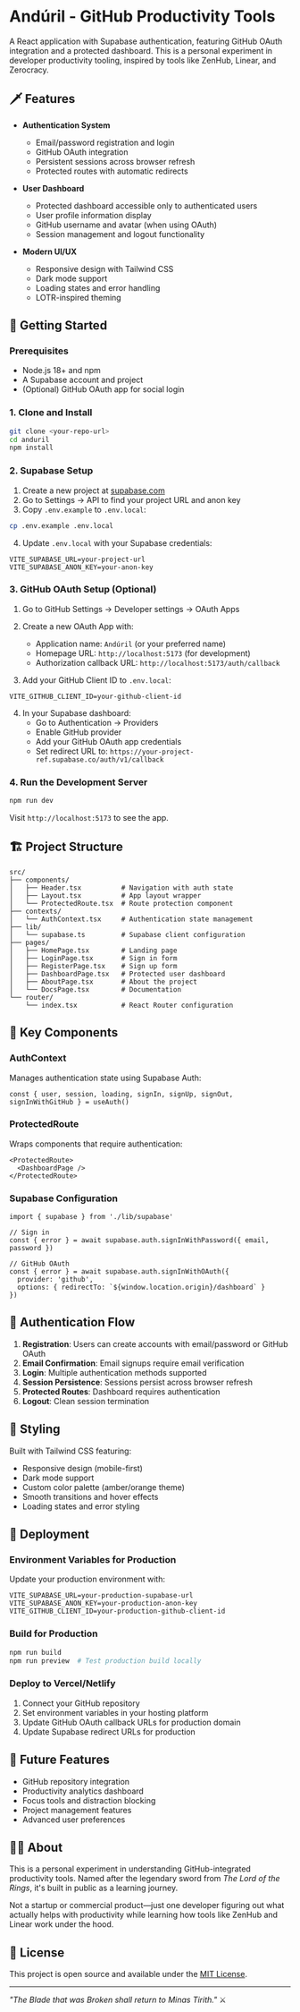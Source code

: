 # Andúril - GitHub Productivity Tools

A React application with Supabase authentication, featuring GitHub OAuth integration and a protected dashboard. This is a personal experiment in developer productivity tooling, inspired by tools like ZenHub, Linear, and Zerocracy.

## 🗡️ Features

- **Authentication System**
  - Email/password registration and login
  - GitHub OAuth integration
  - Persistent sessions across browser refresh
  - Protected routes with automatic redirects

- **User Dashboard**
  - Protected dashboard accessible only to authenticated users
  - User profile information display
  - GitHub username and avatar (when using OAuth)
  - Session management and logout functionality

- **Modern UI/UX**
  - Responsive design with Tailwind CSS
  - Dark mode support
  - Loading states and error handling
  - LOTR-inspired theming

## 🚀 Getting Started

### Prerequisites

- Node.js 18+ and npm
- A Supabase account and project
- (Optional) GitHub OAuth app for social login

### 1. Clone and Install

```bash
git clone <your-repo-url>
cd anduril
npm install
```

### 2. Supabase Setup

1. Create a new project at [supabase.com](https://supabase.com)
2. Go to Settings → API to find your project URL and anon key
3. Copy `.env.example` to `.env.local`:

```bash
cp .env.example .env.local
```

4. Update `.env.local` with your Supabase credentials:

```env
VITE_SUPABASE_URL=your-project-url
VITE_SUPABASE_ANON_KEY=your-anon-key
```

### 3. GitHub OAuth Setup (Optional)

1. Go to GitHub Settings → Developer settings → OAuth Apps
2. Create a new OAuth App with:
   - Application name: `Andúril` (or your preferred name)
   - Homepage URL: `http://localhost:5173` (for development)
   - Authorization callback URL: `http://localhost:5173/auth/callback`

3. Add your GitHub Client ID to `.env.local`:

```env
VITE_GITHUB_CLIENT_ID=your-github-client-id
```

4. In your Supabase dashboard:
   - Go to Authentication → Providers
   - Enable GitHub provider
   - Add your GitHub OAuth app credentials
   - Set redirect URL to: `https://your-project-ref.supabase.co/auth/v1/callback`

### 4. Run the Development Server

```bash
npm run dev
```

Visit `http://localhost:5173` to see the app.

## 🏗️ Project Structure

```
src/
├── components/
│   ├── Header.tsx          # Navigation with auth state
│   ├── Layout.tsx          # App layout wrapper
│   └── ProtectedRoute.tsx  # Route protection component
├── contexts/
│   └── AuthContext.tsx     # Authentication state management
├── lib/
│   └── supabase.ts         # Supabase client configuration
├── pages/
│   ├── HomePage.tsx        # Landing page
│   ├── LoginPage.tsx       # Sign in form
│   ├── RegisterPage.tsx    # Sign up form
│   ├── DashboardPage.tsx   # Protected user dashboard
│   ├── AboutPage.tsx       # About the project
│   └── DocsPage.tsx        # Documentation
└── router/
    └── index.tsx           # React Router configuration
```

## 🔧 Key Components

### AuthContext

Manages authentication state using Supabase Auth:

```tsx
const { user, session, loading, signIn, signUp, signOut, signInWithGitHub } = useAuth()
```

### ProtectedRoute

Wraps components that require authentication:

```tsx
<ProtectedRoute>
  <DashboardPage />
</ProtectedRoute>
```

### Supabase Configuration

```tsx
import { supabase } from './lib/supabase'

// Sign in
const { error } = await supabase.auth.signInWithPassword({ email, password })

// GitHub OAuth
const { error } = await supabase.auth.signInWithOAuth({
  provider: 'github',
  options: { redirectTo: `${window.location.origin}/dashboard` }
})
```

## 📝 Authentication Flow

1. **Registration**: Users can create accounts with email/password or GitHub OAuth
2. **Email Confirmation**: Email signups require email verification
3. **Login**: Multiple authentication methods supported
4. **Session Persistence**: Sessions persist across browser refresh
5. **Protected Routes**: Dashboard requires authentication
6. **Logout**: Clean session termination

## 🎨 Styling

Built with Tailwind CSS featuring:

- Responsive design (mobile-first)
- Dark mode support
- Custom color palette (amber/orange theme)
- Smooth transitions and hover effects
- Loading states and error styling

## 🚢 Deployment

### Environment Variables for Production

Update your production environment with:

```env
VITE_SUPABASE_URL=your-production-supabase-url
VITE_SUPABASE_ANON_KEY=your-production-anon-key
VITE_GITHUB_CLIENT_ID=your-production-github-client-id
```

### Build for Production

```bash
npm run build
npm run preview  # Test production build locally
```

### Deploy to Vercel/Netlify

1. Connect your GitHub repository
2. Set environment variables in your hosting platform
3. Update GitHub OAuth callback URLs for production domain
4. Update Supabase redirect URLs for production

## 🔮 Future Features

- GitHub repository integration
- Productivity analytics dashboard
- Focus tools and distraction blocking
- Project management features
- Advanced user preferences

## 🧙‍♂️ About

This is a personal experiment in understanding GitHub-integrated productivity tools. Named after the legendary sword from *The Lord of the Rings*, it's built in public as a learning journey.

Not a startup or commercial product—just one developer figuring out what actually helps with productivity while learning how tools like ZenHub and Linear work under the hood.

## 📄 License

This project is open source and available under the [MIT License](LICENSE).

---

*"The Blade that was Broken shall return to Minas Tirith."* ⚔️
